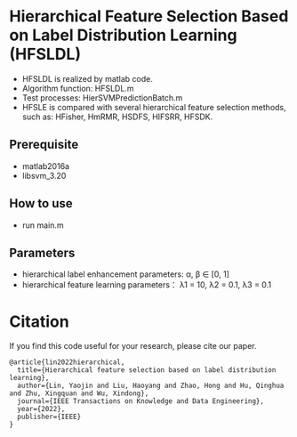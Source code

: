 #  Hierarchical Feature Selection Based on Label Distribution Learning (HFSLDL)
* HFSLDL is realized by matlab code.
* Algorithm function: HFSLDL.m 
* Test processes: HierSVMPredictionBatch.m
* HFSLE is compared with several hierarchical feature selection methods, such as: HFisher, HmRMR, HSDFS, HIFSRR, HFSDK.

## Prerequisite
* matlab2016a
* libsvm_3.20

## How to use
* run main.m

## Parameters
* hierarchical label enhancement parameters: α, β ∈ [0, 1]
* hierarchical feature learning parameters： λ1 = 10, λ2 = 0.1, λ3 = 0.1


# Citation
If you find this code useful for your research, please cite our paper.
```
@article{lin2022hierarchical,
  title={Hierarchical feature selection based on label distribution learning},
  author={Lin, Yaojin and Liu, Haoyang and Zhao, Hong and Hu, Qinghua and Zhu, Xingquan and Wu, Xindong},
  journal={IEEE Transactions on Knowledge and Data Engineering},
  year={2022},
  publisher={IEEE}
}
```

